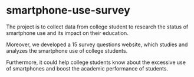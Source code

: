 # smartphone-use-survey

The project is to collect data from college student to research the status of smartphone use and its impact on their education.

Moreover, we developed a 15 survey questions website, which studies and analyzes the smartphone use of college students. 

Furthermore, it could help college students know about the excessive use of smartphones and boost the academic performance of students.
